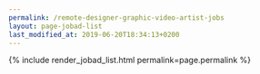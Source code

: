 ```yaml
---
permalink: /remote-designer-graphic-video-artist-jobs
layout: page-jobad-list
last_modified_at: 2019-06-20T18:34:13+0200
---
```

{% include render_jobad_list.html permalink=page.permalink %}
